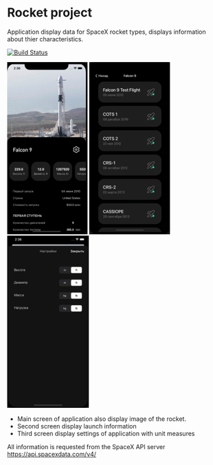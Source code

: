# Rocket project
Application display data for SpaceX rocket types, displays information about thier characteristics.

[![Build Status](https://travis-ci.org/joemccann/dillinger.svg?branch=master)](https://travis-ci.org/joemccann/dillinger)

<p float="center">
  <img style="padding 10;" src="img/1.png" height="400" />
  <img style="padding 10;" src="img/2.png" height="400" /> 
  <img style="padding 10;" src="img/3.png" height="400" />
</p>

*  Main screen of application also display image of the rocket.
*  Second screen display launch information
*  Third screen display settings of application with unit measures

All information is requested from the SpaceX API server https://api.spacexdata.com/v4/
